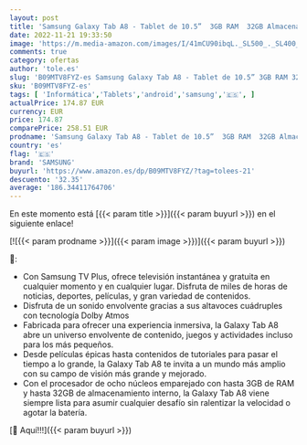 ```yaml
---
layout: post
title: 'Samsung Galaxy Tab A8 - Tablet de 10.5”  3GB RAM  32GB Almacenamiento  Wifi  Android 12  Plata - Versión española'
date: 2022-11-21 19:33:50
image: 'https://m.media-amazon.com/images/I/41mCU90ibqL._SL500_._SL400_.jpg'
comments: true
category: ofertas
author: 'tole.es'
slug: 'B09MTV8FYZ-es Samsung Galaxy Tab A8 - Tablet de 10.5” 3GB RAM 32GB...'
sku: 'B09MTV8FYZ-es'
tags: [ 'Informática','Tablets','android','samsung','🇪🇸', ]
actualPrice: 174.87 EUR
currency: EUR
price: 174.87
comparePrice: 258.51 EUR
prodname: 'Samsung Galaxy Tab A8 - Tablet de 10.5”  3GB RAM  32GB Almacenamiento  Wifi  Android 12  Plata - Versión española'
country: 'es'
flag: '🇪🇸'
brand: 'SAMSUNG'
buyurl: 'https://www.amazon.es/dp/B09MTV8FYZ/?tag=tolees-21'
descuento: '32.35'
average: '186.34411764706'
---
```


En este momento está [{{< param title >}}]({{< param buyurl >}}) en el siguiente enlace!

[![{{< param prodname >}}]({{< param image >}})]({{< param buyurl >}})

🔎:

- Con Samsung TV Plus, ofrece televisión instantánea y gratuita en cualquier momento y en cualquier lugar. Disfruta de miles de horas de noticias, deportes, películas, y gran variedad de contenidos.
- Disfruta de un sonido envolvente gracias a sus altavoces cuádruples con tecnología Dolby Atmos
- Fabricada para ofrecer una experiencia inmersiva, la Galaxy Tab A8 abre un universo envolvente de contenido, juegos y actividades incluso para los más pequeños.
- Desde películas épicas hasta contenidos de tutoriales para pasar el tiempo a lo grande, la Galaxy Tab A8 te invita a un mundo más amplio con su campo de visión más grande y mejorado.
- Con el procesador de ocho núcleos emparejado con hasta 3GB de RAM y hasta 32GB de almacenamiento interno, la Galaxy Tab A8 viene siempre lista para asumir cualquier desafío sin ralentizar la velocidad o agotar la batería.

[🛒 Aquí!!!]({{< param buyurl >}})
